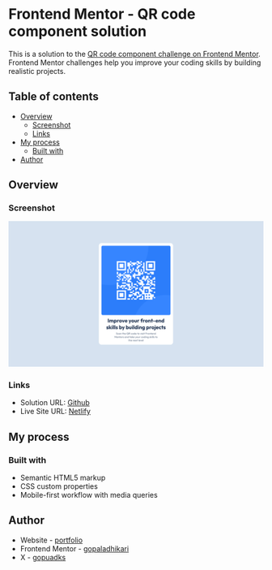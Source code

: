 # Frontend Mentor - QR code component solution

This is a solution to the [QR code component challenge on Frontend Mentor](https://www.frontendmentor.io/challenges/qr-code-component-iux_sIO_H). Frontend Mentor challenges help you improve your coding skills by building realistic projects.

## Table of contents

- [Overview](#overview)
  - [Screenshot](#screenshot)
  - [Links](#links)
- [My process](#my-process)
  - [Built with](#built-with)
- [Author](#author)

## Overview

### Screenshot

![Image](./images/screenshots/desktop.png)

### Links

- Solution URL: [Github](https://github.com/gopaladhikari/frontend-mentors/tree/main/qr-code-component-main)
- Live Site URL: [Netlify](https://gopuadks-qr-code-component.netlify.app/)

## My process

### Built with

- Semantic HTML5 markup
- CSS custom properties
- Mobile-first workflow with media queries

## Author

- Website - [portfolio](https://www.gopal-adhikari.com.np/)
- Frontend Mentor - [gopaladhikari](https://www.frontendmentor.io/profile/gopaladhikari)
- X - [gopuadks](https://x.com/gopuadks)
